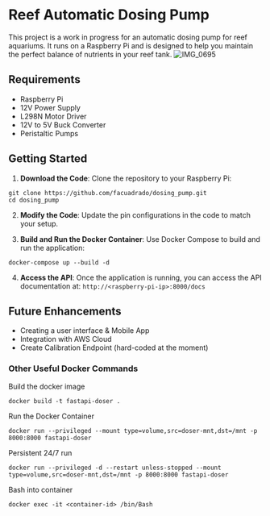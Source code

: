 # Reef Automatic Dosing Pump
This project is a work in progress for an automatic dosing pump for reef aquariums. It runs on a Raspberry Pi and is designed to help you maintain the perfect balance of nutrients in your reef tank.
![IMG_0695](https://github.com/user-attachments/assets/97f26f6b-104b-410d-89c0-19fd33c77315)

## Requirements
- Raspberry Pi
- 12V Power Supply
- L298N Motor Driver
- 12V to 5V Buck Converter
- Peristaltic Pumps

## Getting Started
1. **Download the Code**:
Clone the repository to your Raspberry Pi:
```shell
git clone https://github.com/facuadrado/dosing_pump.git
cd dosing_pump
```

2. **Modify the Code**:
Update the pin configurations in the code to match your setup.

3. **Build and Run the Docker Container**:
Use Docker Compose to build and run the application:
```shell
docker-compose up --build -d
```
4. **Access the API**:
Once the application is running, you can access the API documentation at:
```http://<raspberry-pi-ip>:8000/docs```

## Future Enhancements
- Creating a user interface & Mobile App
- Integration with AWS Cloud
- Create Calibration Endpoint (hard-coded at the moment)

### Other Useful Docker Commands

Build the docker image
```shell
docker build -t fastapi-doser .
```

Run the Docker Container
```shell
docker run --privileged --mount type=volume,src=doser-mnt,dst=/mnt -p 8000:8000 fastapi-doser
```
Persistent 24/7 run
```shell
docker run --privileged -d --restart unless-stopped --mount type=volume,src=doser-mnt,dst=/mnt -p 8000:8000 fastapi-doser
```

Bash into container
```shell
docker exec -it <container-id> /bin/Bash
```

